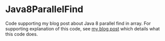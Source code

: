 Java8ParallelFind
=================

Code supporting my blog post about Java 8 parallel find in array.
For supporting explanation of this code, see [my blog post](http://liviutudor.com/2014/09/26/find-in-array-java-8-style/) which details what this code does.
